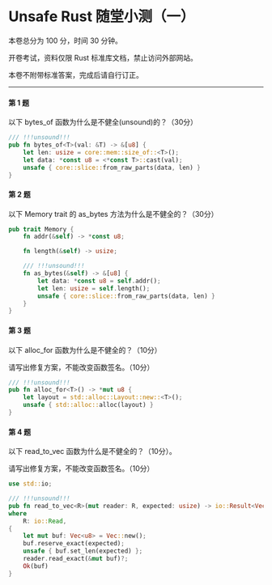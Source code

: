 # Unsafe Rust 随堂小测（一）

本卷总分为 100 分，时间 30 分钟。

开卷考试，资料仅限 Rust 标准库文档，禁止访问外部网站。

本卷不附带标准答案，完成后请自行订正。

---

#### 第 1 题

以下 bytes_of 函数为什么是不健全(unsound)的？（30分）

```rust
/// !!!unsound!!!
pub fn bytes_of<T>(val: &T) -> &[u8] {
    let len: usize = core::mem::size_of::<T>();
    let data: *const u8 = <*const T>::cast(val);
    unsafe { core::slice::from_raw_parts(data, len) }
}
```

#### 第 2 题

以下 Memory trait 的 as_bytes 方法为什么是不健全的？（30分）

```rust
pub trait Memory {
    fn addr(&self) -> *const u8;

    fn length(&self) -> usize;

    /// !!!unsound!!!
    fn as_bytes(&self) -> &[u8] {
        let data: *const u8 = self.addr();
        let len: usize = self.length();
        unsafe { core::slice::from_raw_parts(data, len) }
    }
}
```

#### 第 3 题

以下 alloc_for 函数为什么是不健全的？（10分）

请写出修复方案，不能改变函数签名。（10分）

```rust
/// !!!unsound!!!
pub fn alloc_for<T>() -> *mut u8 {
    let layout = std::alloc::Layout::new::<T>();
    unsafe { std::alloc::alloc(layout) }
}
```

#### 第 4 题

以下 read_to_vec 函数为什么是不健全的？（10分）。

请写出修复方案，不能改变函数签名。（10分）

```rust
use std::io;

/// !!!unsound!!!
pub fn read_to_vec<R>(mut reader: R, expected: usize) -> io::Result<Vec<u8>>
where
    R: io::Read,
{
    let mut buf: Vec<u8> = Vec::new();
    buf.reserve_exact(expected);
    unsafe { buf.set_len(expected) };
    reader.read_exact(&mut buf)?;
    Ok(buf)
}
```
